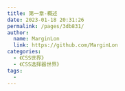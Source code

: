 ```yaml
---
title: 第一章-概述
date: 2023-01-18 20:31:26
permalink: /pages/3db831/
author: 
  name: MarginLon
  link: https://github.com/MarginLon
categories: 
  - 《CSS世界》
  - 《CSS选择器世界》
tags: 
  - 
---
```

